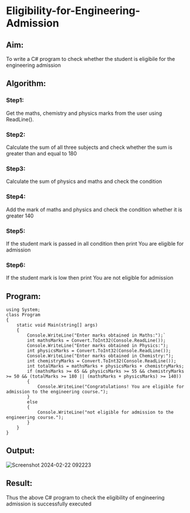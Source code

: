 # Eligibility-for-Engineering-Admission
## Aim:
To write a C# program to check whether the student is eligibile for the engineering admission

## Algorithm:
### Step1: 
Get the maths, chemistry and physics marks from the user using ReadLine().

### Step2: 
Calculate the sum of all three subjects and check whether the sum is greater than and equal to 180

### Step3:
Calculate the sum of physics and maths and check the condition

### Step4:
Add the mark of maths and physics and check the condition whether it is greater 140

### Step5:
If the student mark is passed in all condition then print You are eligible for admission

### Step6:
If the student mark is low then print You are not eligible for admission

## Program:
```
using System;
class Program
{
    static void Main(string[] args)
    {
        Console.WriteLine("Enter marks obtained in Maths:");`
        int mathsMarks = Convert.ToInt32(Console.ReadLine());
        Console.WriteLine("Enter marks obtained in Physics:");
        int physicsMarks = Convert.ToInt32(Console.ReadLine());
        Console.WriteLine("Enter marks obtained in Chemistry:");
        int chemistryMarks = Convert.ToInt32(Console.ReadLine());
        int totalMarks = mathsMarks + physicsMarks + chemistryMarks;
        if (mathsMarks >= 65 && physicsMarks >= 55 && chemistryMarks >= 50 && (totalMarks >= 180 || (mathsMarks + physicsMarks) >= 140))
        {
            Console.WriteLine("Congratulations! You are eligible for admission to the engineering course.");
        }
        else
        {
            Console.WriteLine("not eligible for admission to the engineering course.");
        }
    }
}
```

## Output:
![Screenshot 2024-02-22 092223](https://github.com/hariprasath5106/Eligibility-for-Engineering-Admission/assets/111515488/ec6b9b79-faf6-45ce-a9b0-c7e96a419d92)


## Result:
Thus the above C# program to check the eligibility of engineering admission is successfully executed

